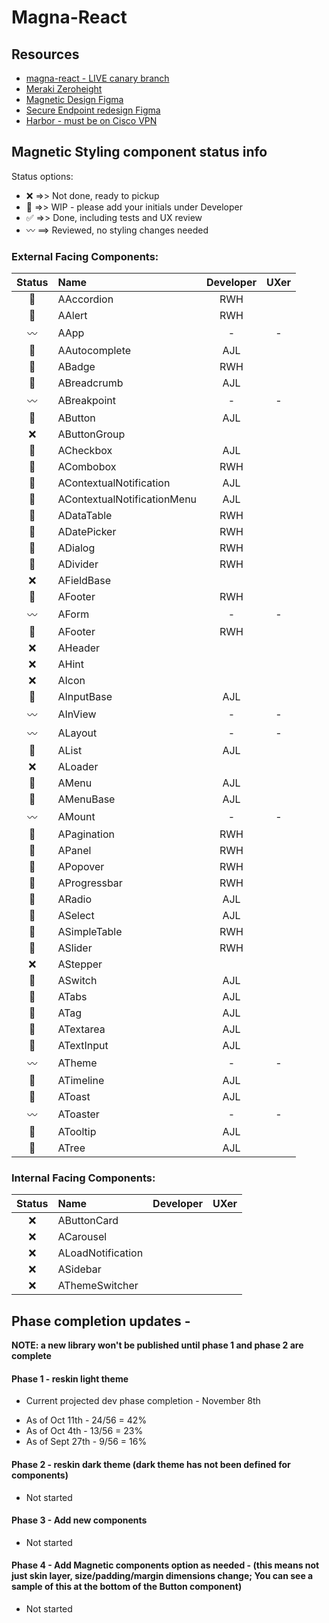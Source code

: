 # Magna-React

## Resources
- [magna-react - LIVE canary branch](https://magna-react.vercel.app/)
- [Meraki Zeroheight](https://zeroheight.com/0a43ab5cd)
- [Magnetic Design Figma](https://www.figma.com/file/oVZWatImEIbl1c8sjdGxi0/%F0%9F%A7%B2--Magnetic-Design-Library)
- [Secure Endpoint redesign Figma](https://www.figma.com/file/lTNjbXom8zSLJljSVQ3083/Secure-Endpoint---Design-System-Audit-(EH)?node-id=0%3A1)
- [Harbor - must be on Cisco VPN](http://harbor.cisco.com/)

## Magnetic Styling component status info
Status options:
 - :x: =>> Not done, ready to pickup
 - :construction: =>> WIP - please add your initials under Developer
 - :white_check_mark: =>> Done, including tests and UX review
 - :wavy_dash: ==> Reviewed, no styling changes needed

### External Facing Components:

|     Status     | Name                          | Developer | UXer |
|:--------------:|:------------------------------|:---------:|:----:|
| :construction: | AAccordion                    |    RWH    |      |
| :construction: | AAlert                        |    RWH    |      |
|  :wavy_dash:   | AApp                          |     -     |  -   |
| :construction: | AAutocomplete                 |    AJL    |      |
| :construction: | ABadge                        |    RWH    |      |
| :construction: | ABreadcrumb                   |    AJL    |      |
|  :wavy_dash:   | ABreakpoint                   |     -     |  -   |
| :construction: | AButton                       |    AJL    |      |
|      :x:       | AButtonGroup                  |           |      |
| :construction: | ACheckbox                     |    AJL    |      |
| :construction: | ACombobox                     |    RWH    |      |
| :construction: | AContextualNotification       |    AJL    |      |
| :construction: | AContextualNotificationMenu   |    AJL    |      |
| :construction: | ADataTable                    |    RWH    |      |
| :construction: | ADatePicker                   |    RWH    |      |
| :construction: | ADialog                       |    RWH    |      |
| :construction: | ADivider                      |    RWH    |      |
|      :x:       | AFieldBase                    |           |      |
| :construction: | AFooter                       |    RWH    |      |
|  :wavy_dash:   | AForm                         |     -     |  -   |
| :construction: | AFooter                       |    RWH    |      |
|      :x:       | AHeader                       |           |      |
|      :x:       | AHint                         |           |      |
|      :x:       | AIcon                         |           |      |
| :construction: | AInputBase                    |    AJL    |      |
|  :wavy_dash:   | AInView                       |     -     |  -   |
|  :wavy_dash:   | ALayout                       |     -     |  -   |
| :construction: | AList                         |    AJL    |      |
|      :x:       | ALoader                       |           |      |
| :construction: | AMenu                         |    AJL    |      |
| :construction: | AMenuBase                     |    AJL    |      |
|  :wavy_dash:   | AMount                        |     -     |  -   |
| :construction: | APagination                   |    RWH    |      |
| :construction: | APanel                        |    RWH    |      |
| :construction: | APopover                      |    RWH    |      |
| :construction: | AProgressbar                  |    RWH    |      |
| :construction: | ARadio                        |    AJL    |      |
| :construction: | ASelect                       |    AJL    |      |
| :construction: | ASimpleTable                  |    RWH    |      |
| :construction: | ASlider                       |    RWH    |      |
|      :x:       | AStepper                      |           |      |
| :construction: | ASwitch                       |    AJL    |      |
| :construction: | ATabs                         |    AJL    |      |
| :construction: | ATag                          |    AJL    |      |
| :construction: | ATextarea                     |    AJL    |      |
| :construction: | ATextInput                    |    AJL    |      |
|  :wavy_dash:   | ATheme                        |     -     |  -   |
| :construction: | ATimeline                     |    AJL    |      |
| :construction: | AToast                        |    AJL    |      |
|  :wavy_dash:   | AToaster                      |     -     |  -   |
| :construction: | ATooltip                      |    AJL    |      |
| :construction: | ATree                         |    AJL    |      |

### Internal Facing Components:

|     Status     | Name               | Developer | UXer |
|:--------------:|:-------------------|:---------:|:----:|
|      :x:       | AButtonCard        |           |      |
|      :x:       | ACarousel          |           |      |
|      :x:       | ALoadNotification  |           |      |
|      :x:       | ASidebar           |           |      |
|      :x:       | AThemeSwitcher     |           |      |

## Phase completion updates -
**NOTE: a new library won't be published until phase 1 and phase 2 are complete**

#### Phase 1 - reskin light theme
 * Current projected dev phase completion - November 8th
 - As of Oct 11th  - 24/56 = 42%
 - As of Oct 4th   - 13/56 = 23%
 - As of Sept 27th - 9/56  = 16%

#### Phase 2 - reskin dark theme (dark theme has not been defined for components)
 - Not started

#### Phase 3 - Add new components
 - Not started

#### Phase 4 - Add Magnetic components option as needed - (this means not just skin layer, size/padding/margin dimensions change; You can see a sample of this at the bottom of the Button component)
 - Not started
